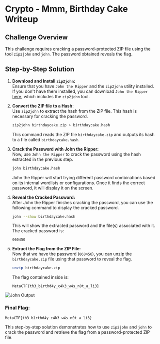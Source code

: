 # Crypto - Mmm, Birthday Cake Writeup

## Challenge Overview

This challenge requires cracking a password-protected ZIP file using the tool `zip2john` and `john`. The password obtained reveals the flag.

## Step-by-Step Solution

1. **Download and Install `zip2john`:**  
   Ensure that you have `John the Ripper` and the `zip2john` utility installed. If you don't have them installed, you can download `John the Ripper` [here](https://www.openwall.com/john/), which includes the `zip2john` tool.

2. **Convert the ZIP file to a Hash:**  
   Use `zip2john` to extract the hash from the ZIP file. This hash is necessary for cracking the password.
   
   ```bash
   zip2john birthdaycake.zip > birthdaycake.hash
   ```

   This command reads the ZIP file `birthdaycake.zip` and outputs its hash to a file called `birthdaycake.hash`.

3. **Crack the Password with John the Ripper:**  
   Now, use `John the Ripper` to crack the password using the hash extracted in the previous step.
   
   ```bash
   john birthdaycake.hash
   ```

   John the Ripper will start trying different password combinations based on its internal wordlists or configurations. Once it finds the correct password, it will display it on the screen.

4. **Reveal the Cracked Password:**  
   After John the Ripper finishes cracking the password, you can use the following command to display the cracked password.
   
   ```bash
   john --show birthdaycake.hash
   ```

   This will show the extracted password and the file(s) associated with it. The cracked password is:

   ```
   060450
   ```

5. **Extract the Flag from the ZIP File:**  
   Now that we have the password (`060450`), you can unzip the `birthdaycake.zip` file using that password to reveal the flag.
   
   ```bash
   unzip birthdaycake.zip
   ```

   The flag contained inside is:

   ```
   MetaCTF{th3_b1rthd4y_c4k3_w4s_n0t_a_li3}
   ```

![John Output](https://raw.githubusercontent.com/x03ee/MetaCTF-WriteUps/main/crypto/Mmm%2C%20Birthday%20Cake/images/john.PNG?token=GHSAT0AAAAAACXCKAGRZ6LYBAJJSCD75ASOZXFGLFA)

### Final Flag:

```
MetaCTF{th3_b1rthd4y_c4k3_w4s_n0t_a_li3}
```

This step-by-step solution demonstrates how to use `zip2john` and `john` to crack the password and retrieve the flag from a password-protected ZIP file.
